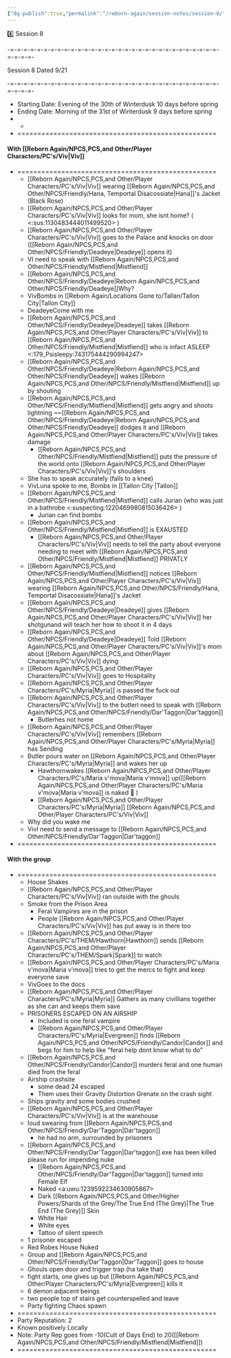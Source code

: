```yaml
---
{"dg-publish":true,"permalink":"/reborn-again/session-notes/session-8/"}
---
```


8️⃣ Session 8

-=-=-=-=-=-=-=-=-=-=-=-=-=-=-=-=-=-=-=-=-=-=-=-=-=-=-=-=-=-=-=-=-=-=-=-

Session 8 Dated 9/21

-=-=-=-=-=-=-=-=-=-=-=-=-=-=-=-=-=-=-=-=-=-=-=-=-=-=-=-=-=-=-=-=-=-=-=-

- Starting Date: Evening of the 30th of Winterdusk 10 days before spring
- Ending Date: Morning of the 31st of Winterdusk 9 days before spring
- -
- ==================================================

#### With [[Reborn Again/NPCS,PCS,and Other/Player Characters/PC's/Viv\|Viv]]

- ==================================================
    - [[Reborn Again/NPCS,PCS,and Other/Player Characters/PC's/Viv\|Viv]] wearing [[Reborn Again/NPCS,PCS,and Other/NPCS/Friendly/Hana, Temportal Disacossiate\|Hana]]'s Jacket (Black Rose)
    - [[Reborn Again/NPCS,PCS,and Other/Player Characters/PC's/Viv\|Viv]] looks for mom, she isnt home? ( <:sus:1130483444011499520> )
    - [[Reborn Again/NPCS,PCS,and Other/Player Characters/PC's/Viv\|Viv]] goes to the Palace and knocks on door ([[Reborn Again/NPCS,PCS,and Other/NPCS/Friendly/Deadeye\|Deadeye]] opens it)
    - VI need to speak with [[Reborn Again/NPCS,PCS,and Other/NPCS/Friendly/Mistfiend\|Mistfiend]]
    - [[Reborn Again/NPCS,PCS,and Other/NPCS/Friendly/Deadeye\|Reborn Again/NPCS,PCS,and Other/NPCS/Friendly/Deadeye]]Why?
    - VivBombs in [[Reborn Again/Locations Gone to/Tallan/Tallon City\|Tallon City]]
    - DeadeyeCome with me
    - [[Reborn Again/NPCS,PCS,and Other/NPCS/Friendly/Deadeye\|Deadeye]] takes [[Reborn Again/NPCS,PCS,and Other/Player Characters/PC's/Viv\|Viv]] to [[Reborn Again/NPCS,PCS,and Other/NPCS/Friendly/Mistfiend\|Mistfiend]] who is infact ASLEEP <:179_Psisleepy:743175444290994247>
    - [[Reborn Again/NPCS,PCS,and Other/NPCS/Friendly/Deadeye\|Reborn Again/NPCS,PCS,and Other/NPCS/Friendly/Deadeye]] wakes [[Reborn Again/NPCS,PCS,and Other/NPCS/Friendly/Mistfiend\|Mistfiend]] up by shouting
    - [[Reborn Again/NPCS,PCS,and Other/NPCS/Friendly/Mistfiend\|Mistfiend]] gets angry and shoots lightning ~~[[Reborn Again/NPCS,PCS,and Other/NPCS/Friendly/Deadeye\|Reborn Again/NPCS,PCS,and Other/NPCS/Friendly/Deadeye]] dodges it and [[Reborn Again/NPCS,PCS,and Other/Player Characters/PC's/Viv\|Viv]] takes damage
        - [[Reborn Again/NPCS,PCS,and Other/NPCS/Friendly/Mistfiend\|Mistfiend]] puts the pressure of the world onto [[Reborn Again/NPCS,PCS,and Other/Player Characters/PC's/Viv\|Viv]]'s shoulders
    - She has to speak accurately (falls to a knee)
    - VivLuna spoke to me, Bombs in [[Tallon City \|Tallon]]
    - [[Reborn Again/NPCS,PCS,and Other/NPCS/Friendly/Mistfiend\|Mistfiend]] calls Jurian (who was just in a bathrobe <:suspecting:1220469980815036426> )
        - Jurian can find bombs
    - [[Reborn Again/NPCS,PCS,and Other/NPCS/Friendly/Mistfiend\|Mistfiend]] is EXAUSTED
        - [[Reborn Again/NPCS,PCS,and Other/Player Characters/PC's/Viv\|Viv]] needs to tell the party about everyone needing to meet with [[Reborn Again/NPCS,PCS,and Other/NPCS/Friendly/Mistfiend\|Mistfiend]] PRIVATLY
    - [[Reborn Again/NPCS,PCS,and Other/NPCS/Friendly/Mistfiend\|Mistfiend]] notices [[Reborn Again/NPCS,PCS,and Other/Player Characters/PC's/Viv\|Viv]] wearing [[Reborn Again/NPCS,PCS,and Other/NPCS/Friendly/Hana, Temportal Disacossiate\|Hana]]'s Jacket
    - [[Reborn Again/NPCS,PCS,and Other/NPCS/Friendly/Deadeye\|Deadeye]] gives [[Reborn Again/NPCS,PCS,and Other/Player Characters/PC's/Viv\|Viv]] her shotgunand will teach her how to shoot it in 4 days
    - [[Reborn Again/NPCS,PCS,and Other/NPCS/Friendly/Deadeye\|Deadeye]] Told [[Reborn Again/NPCS,PCS,and Other/Player Characters/PC's/Viv\|Viv]]'s mom about [[Reborn Again/NPCS,PCS,and Other/Player Characters/PC's/Viv\|Viv]] dying
    - [[Reborn Again/NPCS,PCS,and Other/Player Characters/PC's/Viv\|Viv]] goes to Hospitality
    - [[Reborn Again/NPCS,PCS,and Other/Player Characters/PC's/Myria\|Myria]] is passed the fuck out
    - [[Reborn Again/NPCS,PCS,and Other/Player Characters/PC's/Viv\|Viv]] to the butlerI need to speak with [[Reborn Again/NPCS,PCS,and Other/NPCS/Friendly/Dar'Taggon\|Dar'taggon]]
        - Butlerhes not home
    - [[Reborn Again/NPCS,PCS,and Other/Player Characters/PC's/Viv\|Viv]] remembers [[Reborn Again/NPCS,PCS,and Other/Player Characters/PC's/Myria\|Myria]] has Sending
    - Butler pours water on [[Reborn Again/NPCS,PCS,and Other/Player Characters/PC's/Myria\|Myria]] and wakes her up
        - Hawthornwakes [[Reborn Again/NPCS,PCS,and Other/Player Characters/PC's/Maria v'mova\|Maria v'mova]] up([[Reborn Again/NPCS,PCS,and Other/Player Characters/PC's/Maria v'mova\|Maria v'mova]] is naked 🧐 )
        - [[Reborn Again/NPCS,PCS,and Other/Player Characters/PC's/Myria\|Myria]] [[Reborn Again/NPCS,PCS,and Other/Player Characters/PC's/Viv\|Viv]]
    - Why did you wake me
    - VivI need to send a message to [[Reborn Again/NPCS,PCS,and Other/NPCS/Friendly/Dar'Taggon\|Dar'taggon]]
- ==================================================

#### With the group

- ==================================================
    - House Shakes
    - [[Reborn Again/NPCS,PCS,and Other/Player Characters/PC's/Viv\|Viv]] ran outside with the ghouls
    - Smoke from the Prison Area
        - Feral Vampires are in the prison
        - People [[Reborn Again/NPCS,PCS,and Other/Player Characters/PC's/Viv\|Viv]] has put away is in there too
    - [[Reborn Again/NPCS,PCS,and Other/Player Characters/PC's/THEM/Hawthorn\|Hawthorn]] sends [[Reborn Again/NPCS,PCS,and Other/Player Characters/PC's/THEM/Spark\|Spark]] to watch
    - [[Reborn Again/NPCS,PCS,and Other/Player Characters/PC's/Maria v'mova\|Maria v'mova]] tries to get the mercs to fight and keep everyone save
    - VivGoes to the docs
    - [[Reborn Again/NPCS,PCS,and Other/Player Characters/PC's/Myria\|Myria]] Gathers as many civillians together as she can and keeps them save
    - PRISONERS ESCAPED ON AN AIRSHIP
        - Included is one feral vampire
        - [[Reborn Again/NPCS,PCS,and Other/Player Characters/PC's/Myria\|Evergreen]] finds [[Reborn Again/NPCS,PCS,and Other/NPCS/Friendly/Candor\|Candor]] and begs for him to help like "feral help dont know what to do"
    - [[Reborn Again/NPCS,PCS,and Other/NPCS/Friendly/Candor\|Candor]] murders feral and one human died from the feral
    - Airship crashsite
        - some dead 24 escaped
        - Them uses their Gravity Distortion Grenate on the crash sight
    - Ships gravity and some bodies crushed
    - [[Reborn Again/NPCS,PCS,and Other/Player Characters/PC's/Viv\|Viv]] is at the warehouse
    - loud swearing from [[Reborn Again/NPCS,PCS,and Other/NPCS/Friendly/Dar'Taggon\|Dar'taggon]]
        - he had no arm, surrounded by prisoners
    - [[Reborn Again/NPCS,PCS,and Other/NPCS/Friendly/Dar'Taggon\|Dar'taggon]].exe has been killed please run for impending nuke
        - [[Reborn Again/NPCS,PCS,and Other/NPCS/Friendly/Dar'Taggon\|Dar'taggon]] turned into Female Elf
        - Naked <a:uwu:1239592234630905867>
        - Dark [[Reborn Again/NPCS,PCS,and Other/Higher Powers/Shards of the Grey/The True End (The Grey)\|The True End (The Grey)]] Skin
        - White Hair
        - White eyes
        - Tattoo of silent speech
    - 1 prisoner escaped
    - Red Robes House Nuked
    - Group and [[Reborn Again/NPCS,PCS,and Other/NPCS/Friendly/Dar'Taggon\|Dar'Taggon]] goes to house
    - Ghouls open door and trigger trap (ha take that)
    - fight starts, one gives up but [[Reborn Again/NPCS,PCS,and Other/Player Characters/PC's/Myria\|Evergreen]] kills it
    - 6 demon adjacent beings
    - two people top of stairs get counterspelled and leave
    - Party fighting Chaos spawn
- ==================================================
- Party Reputation: 2
- Known positively Locally
- Note: Party Rep goes from -10(Cult of Days End) to 20([[Reborn Again/NPCS,PCS,and Other/NPCS/Friendly/Mistfiend\|Mistfiend]])
- ==================================================
